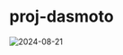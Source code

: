 # proj-dasmoto
 
![2024-08-21](https://github.com/user-attachments/assets/c2c167f1-a2da-4928-a01e-6892c865c4c2)
